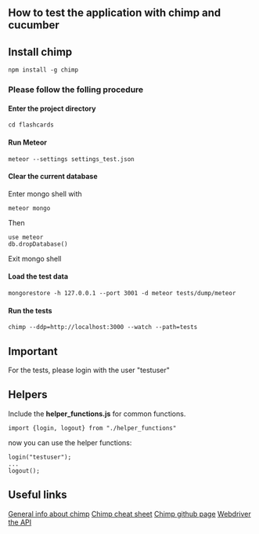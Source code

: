 ## How to test the application with chimp and cucumber

## Install chimp
	npm install -g chimp

### Please follow the folling procedure
#### Enter the project directory
    cd flashcards
#### Run Meteor
    meteor --settings settings_test.json
#### Clear the current database
Enter mongo shell with

    meteor mongo

Then

    use meteor
    db.dropDatabase()
Exit mongo shell
#### Load the test data
    mongorestore -h 127.0.0.1 --port 3001 -d meteor tests/dump/meteor
#### Run the tests
    chimp --ddp=http://localhost:3000 --watch --path=tests


## Important
For the tests, please login with the user "testuser"

## Helpers
Include the **helper_functions.js** for common functions.

	import {login, logout} from "./helper_functions"

now you can use the helper functions:

	login("testuser");
	...
	logout();

## Useful links
[General info about chimp](https://chimp.readme.io/docs/introduction)
[Chimp cheat sheet](https://chimp.readme.io/docs/cheat-sheet)
[Chimp github page](https://github.com/xolvio/chimp)
[Webdriver the API](http://webdriver.io/api.html)
